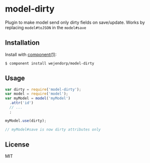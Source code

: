 
# model-dirty

  Plugin to make model send only dirty fields on save/update.
  Works by replacing `model#toJSON` in the `model#save`

## Installation

  Install with [component(1)](http://component.io):

    $ component install wejendorp/model-dirty

## Usage

```js
var dirty = require('model-dirty');
var model = require('model');
var myModel = model('myModel')
  .attr('id')
  // ...
  ;

myModel.use(dirty);

// myModel#save is now dirty attributes only
```

## License

  MIT
